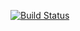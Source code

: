 [![Build Status](https://travis-ci.org/avel0041/lab04.svg?branch=master)](https://travis-ci.org/avel0041/lab04)
